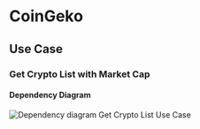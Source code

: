 # CoinGeko


## Use Case

### Get Crypto List with Market Cap

#### Dependency Diagram

![Dependency diagram Get Crypto List Use Case](./assets/images/CoinGeko-DependencyDiagram-GetCryptoListUseCase.png)


